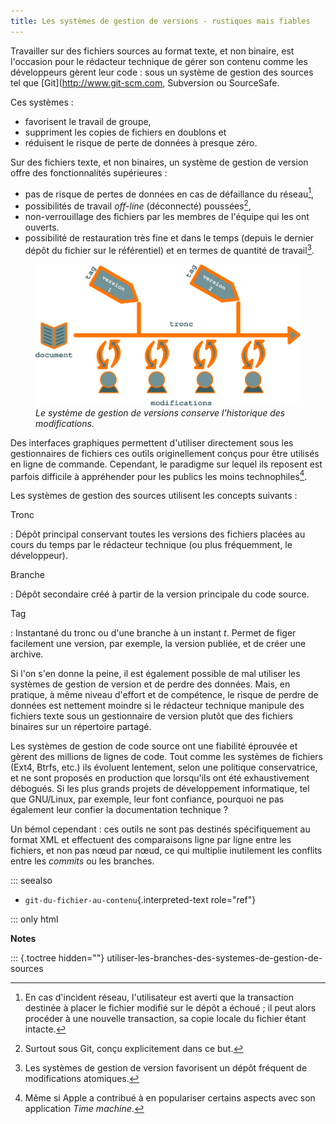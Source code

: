 ```yaml
---
title: Les systèmes de gestion de versions - rustiques mais fiables
---
```


Travailler sur des fichiers sources au format texte, et non binaire, est
l\'occasion pour le rédacteur technique de gérer son contenu comme les
développeurs gèrent leur code : sous un système de gestion des sources
tel que \[Git\](<http://www.git-scm.com>, Subversion ou SourceSafe.

Ces systèmes :

-   favorisent le travail de groupe,
-   suppriment les copies de fichiers en doublons et
-   réduisent le risque de perte de données à presque zéro.

Sur des fichiers texte, et non binaires, un système de gestion de
version offre des fonctionnalités supérieures :

-   pas de risque de pertes de données en cas de défaillance du
    réseau[^1],
-   possibilités de travail *off-line* (déconnecté) poussées[^2],
-   non-verrouillage des fichiers par les membres de l\'équipe qui les
    ont ouverts.
-   possibilité de restauration très fine et dans le temps (depuis le
    dernier dépôt du fichier sur le référentiel) et en termes de
    quantité de travail[^3].

<figure>
<img src="graphics/versioning-system.svg"
alt="graphics/versioning-system.svg" />
<figcaption><em>Le système de gestion de versions conserve l'historique
des modifications.</em></figcaption>
</figure>

Des interfaces graphiques permettent d\'utiliser directement sous les
gestionnaires de fichiers ces outils originellement conçus pour être
utilisés en ligne de commande. Cependant, le paradigme sur lequel ils
reposent est parfois difficile à appréhender pour les publics les moins
technophiles[^4].

Les systèmes de gestion des sources utilisent les concepts suivants :

Tronc

:   Dépôt principal conservant toutes les versions des fichiers placées
    au cours du temps par le rédacteur technique (ou plus fréquemment,
    le développeur).

Branche

:   Dépôt secondaire créé à partir de la version principale du code
    source.

Tag

:   Instantané du tronc ou d\'une branche à un instant *t*. Permet de
    figer facilement une version, par exemple, la version publiée, et de
    créer une archive.

Si l\'on s\'en donne la peine, il est également possible de mal utiliser
les systèmes de gestion de version et de perdre des données. Mais, en
pratique, à même niveau d\'effort et de compétence, le risque de perdre
de données est nettement moindre si le rédacteur technique manipule des
fichiers texte sous un gestionnaire de version plutôt que des fichiers
binaires sur un répertoire partagé.

Les systèmes de gestion de code source ont une fiabilité éprouvée et
gèrent des millions de lignes de code. Tout comme les systèmes de
fichiers (Ext4, Btrfs, etc.) ils évoluent lentement, selon une politique
conservatrice, et ne sont proposés en production que lorsqu\'ils ont été
exhaustivement débogués. Si les plus grands projets de développement
informatique, tel que GNU/Linux, par exemple, leur font confiance,
pourquoi ne pas également leur confier la documentation technique ?

Un bémol cependant : ces outils ne sont pas destinés spécifiquement au
format XML et effectuent des comparaisons ligne par ligne entre les
fichiers, et non pas nœud par nœud, ce qui multiplie inutilement les
conflits entre les *commits* ou les branches.

::: seealso
-   `git-du-fichier-au-contenu`{.interpreted-text role="ref"}


::: only
html

**Notes**


::: {.toctree hidden=""}
utiliser-les-branches-des-systemes-de-gestion-de-sources


[^1]: En cas d\'incident réseau, l\'utilisateur est averti que la
    transaction destinée à placer le fichier modifié sur le dépôt a
    échoué ; il peut alors procéder à une nouvelle transaction, sa copie
    locale du fichier étant intacte.

[^2]: Surtout sous Git, conçu explicitement dans ce but.

[^3]: Les systèmes de gestion de version favorisent un dépôt fréquent de
    modifications atomiques.

[^4]: Même si Apple a contribué à en populariser certains aspects avec
    son application *Time machine*.
